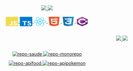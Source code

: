 <div align="center">
  <a href="https://github.com/matheusroberson">
  <img height="180em" src="https://github-readme-stats.vercel.app/api?username=matheusroberson&show_icons=true&theme=tokyonight&include_all_commits=true&count_private=true"/>

  <img height="180em" src="https://github-readme-stats.vercel.app/api/wakatime?username=matheusroberson&theme=tokyonight&layout=compact"/>
</div>
<div align="center" style="display: inline_block"><br>
  <img align="center" alt="math-Js" height="30" width="40" src="https://raw.githubusercontent.com/devicons/devicon/master/icons/javascript/javascript-plain.svg">
  <img align="center" alt="math-Ts" height="30" width="40" src="https://raw.githubusercontent.com/devicons/devicon/master/icons/typescript/typescript-plain.svg">
  <img align="center" alt="math-React" height="30" width="40" src="https://raw.githubusercontent.com/devicons/devicon/master/icons/react/react-original.svg">
  <img align="center" alt="math-HTML" height="30" width="40" src="https://raw.githubusercontent.com/devicons/devicon/master/icons/html5/html5-original.svg">
  <img align="center" alt="math-CSS" height="30" width="40" src="https://raw.githubusercontent.com/devicons/devicon/master/icons/css3/css3-original.svg">
  <img align="center" alt="math-Csharp" height="30" width="40" src="https://raw.githubusercontent.com/devicons/devicon/master/icons/csharp/csharp-original.svg">
</div>
  
##
 
<div align="end"> 
  <a href = "mailto:mewrso@gmail.com">
    <img src="https://img.shields.io/badge/-Gmail-%23333?style=for-the-badge&logo=gmail&logoColor=white" target="_blank">
  </a>
  <a href="https://www.linkedin.com/in/matheusroberson" target="_blank">
    <img src="https://img.shields.io/badge/-LinkedIn-%230077B5?style=for-the-badge&logo=linkedin&logoColor=white" target="_blank">
  </a> 
</div>

##

<div align="center" style="display: flex; flex-direction: column">
  <div style="margin-bottom: 12px">
    <a href="https://github.com/matheusroberson/saude">  
      <img alt="repo-saude" src="https://github-readme-stats.vercel.app/api/pin/?username=matheusroberson&repo=saude&theme=prussian"/>
    </a>
    <a href="https://github.com/matheusroberson/monorepo">  
      <img alt="repo-monorepo" src="https://github-readme-stats.vercel.app/api/pin/?username=matheusroberson&repo=monorepo&theme=prussian"/>
    </a>
  </div>
  <div>
    <a href="https://github.com/matheusroberson/apifood">  
      <img alt="repo-apifood" src="https://github-readme-stats.vercel.app/api/pin/?username=matheusroberson&repo=apifood&theme=prussian"/>
    </a>
    <a href="https://github.com/matheusroberson/apipokemon">  
      <img alt="repo-apipokemon" src="https://github-readme-stats.vercel.app/api/pin/?username=matheusroberson&repo=apipokemon&theme=prussian"/>
    </a>
  </div>
</div>
